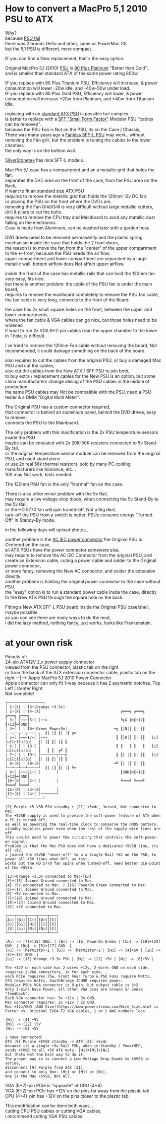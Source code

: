 # How to convert a MacPro 5,1 2010 PSU to ATX

Why? </br>
because [PSU fail](https://en.wikipedia.org/wiki/Power_supply_unit_(computer)#Life_span) </br>
there was 2 brands Delta and other, same as PowerMac G5 </br>
but the 5,1 PSU is different, more compact. </br>

IF you can find a New replacement, that´s the easy option. </br>

Original MacPro 5,1 (2010) [PSU](https://en.wikipedia.org/wiki/Power_supply_unit_(computer)) is [80 Plus Platinum](https://en.wikipedia.org/wiki/80_Plus#Efficiency_level_certifications) "Better than Gold", </br>
and is smaller than standard ATX of the same power rating 900w </br>

IF you replace with 80 Plus Titanium PSU, Efficiency will increase, & power consumption will lower -20w idle, and -40w-50w under load. </br>
IF you replace with 80 Plus Gold PSU, Efficiency will lower, & power consumption will increase +20w from Platinum, and +40w from Titanium Idle. </br>

replacing with an [standard ATX PSU](https://en.wikipedia.org/wiki/ATX#Power_supply) is possible but complex... </br>
is better to replace with a [SFF "Small Form Factor"](https://en.wikipedia.org/wiki/Small_form_factor_PC) Modular PSU "cables can be removed". </br>
because the PSU Fan is Not on the PSU, its on the Case / Chassis, </br>
There was many years ago a [Fanless SFF-L PSU](https://www.youtube.com/watch?v=gnkaMFQ14TU&t=25s) may work.. without removing the Fan grill, but the problem is runing the cables to the lower chamber. </br>
the only way is on the bottom wall. </br>

[SilverStonetek](https://www.silverstonetek.com/en/product/power-supplies/?filter=SFX_SFXL) has nice SFF-L models. </br>

Mac Pro 5,1 case has a compartment and an a metallic grid that holds the fan, </br>
separates the DVD area on the front of the case, from the PSU area on the Back,  </br>
if want to fit an standard size ATX PSU </br>
requires to remove the metallic grid that holds the 120mm 12v DC fan.  </br>
or placing the PSU on the front where the DVDs are, </br>
removing the Fan Grid/Grill is very difficult without large metallic cutters, drill & pliers to cut the bolts. </br>
requires to remove the CPU tray and Mainboard to avod any matallic dust falling on the electronics. </br>
Case is made from Aluminum, can be washed later with a garden hose. </br>

DVD drives need to be removed permanently and the plastic spring mechanism inside the case that holds the 2 front doors, </br>
the reason is to move the fan from the "center" of the upper compartment to the <--front, because the PSU needs the air flow. </br>
upper compartment and lower compartment are separated by a large metallic wall, bottom airflow does Not affect upper airflow. </br>

inside the front of the case has metallic rails that can hold the 120mm fan very easy, fits nice. </br>
but there is another problem: the cable of the PSU fan is under the main board,  </br>
requires to remove the mainboard completely to remove the PSU fan cable,  </br>
the fan cable is very long, connects to the front of the Board. </br>

the case has 2x small square holes on the front, between the upper and lower compartments, </br>
where the fan cable & VGA cables can go nice, but those holes need to be widened  </br>
if wnat to run 2x VGA 6+2-pin cables from the upper chamber to the lower in 1 hole, is difficult. </br>

i´ve tried to remove the 120mm Fan cable without removing the board, Not recommended, it could damage something on the back of the board. </br>

also requires to cut the cables from the original PSU, or buy a damaged Mac PSU and cut the cables,  </br>
also cut the cables from the New ATX / SFF PSU to join both, </br>
to buy extra / replacement cables for the New PSU is an option, but some china manufacturers change desing of the PSU cables in the middle of production, </br>
the same PSU cables may Not be compatible with the PSU, need a PSU tester & a DMM "Digital Multi Meter". </br>

The Original PSU has a custom connector required, </br>
that connector is behind an aluminium panel, behind the DVD drives, easy to remove. </br>
connects the PSU to the Mainboard. </br>

The only problem with this modification is the 2x PSU temperature sensors inside the PSU </br>
maybe can be emulated with 2x 20K-50K resistors connected to 5v Stand-By rail. </br>
or the original temperature sensor module can be removed from the original PSU, and used stand alone. </br>
or use 2x real 56k thermal resistors, sold by many PC cooling manufacturers like Koolance, etc... </br>
10K may Not work, tests needed. </br>

The 120mm PSU fan is the only "Normal" fan on the case. </br>

There is also other minor problem with the 5v Rail, </br>
may require a low voltage drop diode, when connecting the 5v Stand-By to the 5v Rail. </br>
or the HD 5770 fan will spin turned-off, Not a Big deal,  </br>
turn-off the PSU from a switch is better, PSUs consume energy "Turned-Off" in Standy-By mode. </br>

in the following days will upload photos... </br>

another problem is the [AC IEC power connector](https://en.wikipedia.org/wiki/IEC_60320#C13/C14_coupler) the Original PSU is Centered on the case, </br>
all ATX PSUs have the power connector somewere else,  </br>
may require to remove the AC IEC Connector from the original PSU, and create an Extension cable, cuting a power cable and solder to the Original power connector, </br>
or more fancy, removing the New AC connector, and solder the extension directly </br>
another problem is holding the original power connector to the case without PSU. </br>
the "easy" option is to run a standard power cable insde the case, directly to the New ATX PSU through the square hole on the back. </br>

Fitting a New ATX SFF-L PSU board inside the Original PSU case/shell, maybe possible. </br>
as you can see there are many ways to do the mod, </br>
i did the lazy method, nothing fancy, just works, looks like Frankenstein. </br>

# at your own risk

Pinouts of: </br>
24-pin ATX12V 2.x power supply connector </br>
viewed from the PSU connector, plastic tab on the right </br>
or from the back of the ATX extension connector cable, plastic tab on the right --|--> Apple MacPro 5,1 2010 Power Connector</br>
Apple connector can only fit 1-way because it has 2 asymetric notches, Top Left | Center Right. </br>
Not complete!
```
┌────────────────┐
│ 1─[X] │ 13─[Orange +3.3v]                         
│ 2─[X] │ 14─[X]                                    ╔═══╗ ╔═══╗                     ╔═══╗ ╔═══╗
│ 3─[ ]─┼─15─[ ]──>                                 ╚╗G ╠═╣+12║                     ║+12╠═╣GND║
│ 4─[ ] │ 16─[Green PowerOn]                     ═╗ ║│N│║ ║│ │║   ┌──┬──┬──┬──┬──┐  ║│ │║ ║│ │║ ╔═
│ 5─[ ]─┼─17─[ ]──>                               ║ ║│D│║ ║│ │║   [○][○][○][○][○]   ║│ │║ ║│ │║ ║
│ 6─[ ] │ 18─[ ]                                  ║ ║   ║ ║   ║   [○][○][○][○][○]   ║   ║ ║  ╔╝ ║
│ 7─[ ] │ 19─[ ]───────┬───>                      ║ ║│ │║ ║│ │║   [○][○][○][○][○]   ║│ │║ ║│ │║ ║
│ 8─[X] │ 20─[X]       │                         ═╝ ║│ │║ ║│ │║   └──┴──┴──┴──┴──┘  ║│ │║ ║│ │║ ╚═
│ 9─[ ]───21─[ ]       │                            ║GND╠═╣+12║                     ║+12╠═╣GND║
│10─[X] │ 22─[ ]       │                            ╚═══╝ ╚═══╝                     ╚═══╝ ╚═══╝
│11─[X] │ 23─[X]       │                              
│12─[X] │ 24─[ ]───────┘                              
└────────────────┘

[9] Purple +5 VSB PSU standby + [21] +5vdc, Joined, Not connected to Mac.
The +5VSB supply is used to provide the soft-power feature of ATX when a PC is turned off,
as well as powering the real-time clock to conserve the CMOS battery.
standby supplies power even when the rest of the supply wire lines are off. 
This can be used to power the circuitry that controls the soft-power-on signal.
Problem is that the Mac PSU does Not have a dedicated +5VSB line, its all +5V.
i joined the +5VSB "never-off" to a a Single Rail +5V on the PSU, to power all +5V lines when Off, as test.
works but the HD 5770 fan spins when turned-off, need better pin-point of the +5VSb.

[13]─Orange +3.3v connected to Mac-[L○]
[3]+[15] Joined Ground connected to Mac.
[4] +5V connected to Mac. | [16] PowerOn Green connected to Mac.
[5]+[17] Joined Ground connected to Mac.
[6] +5V connected to Mac.
[7]+[18] Joined Ground connected to Mac.
[19]+[24] Joined Ground connected to Mac.
[22] +5V connected to Mac.

┌───┬────┬────┬────┬───┐ 
[A○]│[B○]│[C○]│[D○]│[X]│
[F○]│[G○]│[H○]│[I○]│[X]│
│[X]│[L○]│[M○]│[N○]│[X]│
└───┴────┴────┴────┴───┘

[A○] -> [7]+[18] GND. | [B○] -> [16] PowerOn Green | [C○] -> [19]+[24] GND. | [D○] -> [5]+[17] GND. |
[F○] -> Thermistor-1 | [G○] -> Thermistor-2 | [H○] -> [4]+5V | [I○] -> [3]+[15] GND. |
[L○] -> [13]─Orange +3.3v PSU | [M○] -> [22] +5V | [N○] -> [6]+5V |

The +12V on each side has 2 wires +12v, 2-wires GND on each side.
requires 2-VGA connectors, 1x for each side...
each PCIe requires 75w, Front Rear Turbo & PSU Fans require Watts.
CPU requires Watts, SouthBridge ICH9R requires power.
Modular PSUs VGA connector is 8-pin, but output cable is 6+2
Only 3-pins have Power, all other VGA pins are Ground or Sense "feedback".
Each VGA connector has: 3x +12v | 3x GND,
Mac Connector requires: 2x +12v | 2x GND.
Mac +12v/GND [AWG Size](https://www.powerstream.com/Wire_Size.htm) is Fatter vs. Original EVGA T2 VGA cables, 1 or 2 AWG numbers less.

[H○] -> [4] +5V
[M○] -> [22] +5V
[N○] -> [6] +5V

i have connected:
ATX [9] Purple +5VSB standby -> ATX [21] +5vdc
because its a single +5v Rail PSU, when in-Standby / PowerOFF,
sends +5VSB to all +5V ATX outs: [H○]+[M○]+[N○]
but thats Not the best way to do it,
The proper way is to connect a Low Voltage Drop Diode to +5VSB in series,
disconnect [9] Purple from ATX [21],
and connect to only One: [H○] or [M○] or [N○],
One is the Mac +5VSB, Not All.

```
VGA (6+2)-pin PCIe is "opposite" of CPU (4+4) </br>
VGA (6+2)-pin PCIe has +12V on the pins far away from the plastic tab </br>
CPU (4+4)-pin has +12V on the pins closer to the plastic tab. </br>

This modification can be done both ways... </br>
cutting CPU PSU cables or cutting VGA cables, </br>
i recommend cutting VGA PSU cables. </br>

